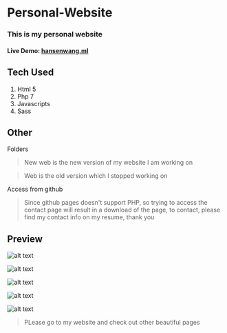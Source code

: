 # Personal-Website
### This is my personal website
#### Live Demo: [hansenwang.ml](http://www.hansenwang.ml)

## Tech Used
1. Html 5
2. Php 7
3. Javascripts
4. Sass

## Other
Folders
>New web is the new version of my website I am working on

>Web is the old version which I stopped working on

Access from github
>Since github pages doesn't support PHP, so trying to access the contact page will result in a download of the page, to contact, please find my contact info on my resume, thank you

## Preview
![alt text](https://WangHansen.github.io/img/designs/1.png "Main Page")

![alt text](https://WangHansen.github.io/img/designs/2.png "Main Page")

![alt text](https://WangHansen.github.io/img/designs/3.png "Main Page")

![alt text](https://WangHansen.github.io/img/designs/4.png "Main Page")

![alt text](https://WangHansen.github.io/img/designs/5.png "Main Page")
>PLease go to my website and check out other beautiful pages
